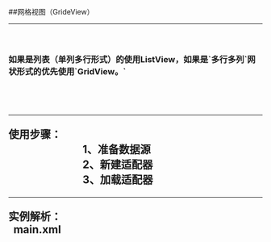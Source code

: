   
##网格视图（GrideView）<br>
<hr>
  　　 <h3> 如果是列表（单列多行形式）的使用ListView，如果是`多行多列`网状形式的优先使用`GridView。`<h2><br>
<hr>
使用步骤：<br>
　　　　　　　1、准备数据源<br>
　　　　　　　2、新建适配器<br>
　　　　　　　3、加载适配器<br>
<hr>
实例解析：<br> 
main.xml
<?xml version="1.0" encoding="utf-8"?>
<LinearLayout xmlns:android="http://schemas.android.com/apk/res/android"
    android:orientation="vertical"
    android:layout_width="fill_parent"
    android:layout_height="fill_parent"
    >
    <GridView  
        android:id="@+id/GridView1"  
        android:layout_width="wrap_content"  
        android:layout_height="wrap_content"
        android:columnWidth="90dp"
        android:numColumns="3"
        android:verticalSpacing="10dp"
        android:horizontalSpacing="10dp"
        android:stretchMode="columnWidth"
        android:gravity="center"         
        />
</LinearLayout>
